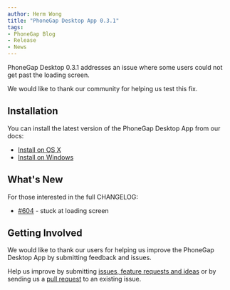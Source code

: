 ```yaml
---
author: Herm Wong
title: "PhoneGap Desktop App 0.3.1"
tags:
- PhoneGap Blog
- Release
- News
---
```


PhoneGap Desktop 0.3.1 addresses an issue where some users could not get past the loading screen.

We would like to thank our community for helping us test this fix.

## Installation ##

You can install the latest version of the PhoneGap Desktop App from our docs:

- [Install on OS X](http://docs.phonegap.com/references/desktop-app/install/mac/)
- [Install on Windows](http://docs.phonegap.com/references/desktop-app/install/win/)

## What's New ##

For those interested in the full CHANGELOG:

- [#604](https://github.com/phonegap/phonegap-app-desktop/issues/604) - stuck at loading screen

## Getting Involved ##

We would like to thank our users for helping us improve the PhoneGap Desktop App by submitting feedback and issues.

Help us improve by submitting [issues, feature requests and ideas](https://github.com/phonegap/phonegap-app-desktop/issues) or by sending us a [pull request](https://github.com/phonegap/phonegap-app-desktop) to an existing issue.
